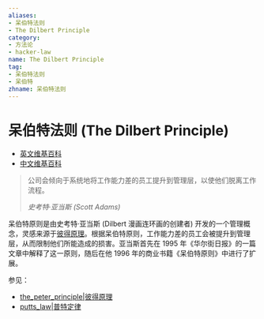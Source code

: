 ```yaml
---
aliases:
- 呆伯特法则
- The Dilbert Principle
category:
- 方法论
- hacker-law
name: The Dilbert Principle
tag:
- 呆伯特法则
- 呆伯特
zhname: 呆伯特法则
---
```


# 呆伯特法则 (The Dilbert Principle)

- [英文维基百科](https://en.wikipedia.org/wiki/Dilbert_principle)
- [中文维基百科](https://zh.wikipedia.org/wiki/%E5%91%86%E4%BC%AF%E7%89%B9%E6%B3%95%E5%89%87)

> 公司会倾向于系统地将工作能力差的员工提升到管理层，以使他们脱离工作流程。
>
> _史考特·亚当斯 (Scott Adams)_

呆伯特原则是由史考特·亚当斯 (Dilbert 漫画连环画的创建者) 开发的一个管理概念，灵感来源于[彼得原理](./the_peter_principle.md)。根据呆伯特原则，工作能力差的员工会被提升到管理层，从而限制他们所能造成的损害。亚当斯首先在 1995 年《华尔街日报》的一篇文章中解释了这一原则，随后在他 1996 年的商业书籍《呆伯特原则》中进行了扩展。

参见：

- [the_peter_principle|彼得原理](./the_peter_principle.md)
- [putts_law|普特定律](./putts_law.md)

